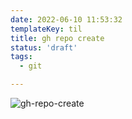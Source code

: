 ```yaml
---
date: 2022-06-10 11:53:32
templateKey: til
title: gh repo create
status: 'draft'
tags:
  - git

---
```


![gh-repo-create](https://screenshots.waylonwalker.com/gh-repo-create.webp)
